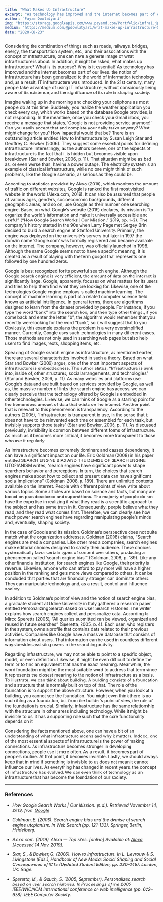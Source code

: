 ```yaml
---
title: "What Makes Up Infrastructure"
excerpt: "As technology has improved and the internet becomes part of our lives, the notion of infrastructure has been generalized to the world of information technology and, as a result, IT infrastructure was introduced."
author: "Payam Dowlatyari"
img: "https://storage.googleapis.com/www.payamd.com/Portfolio/infra1.jpeg"
medium: "https://medium.com/@pdowlatyari/what-makes-up-infrastructure-57ec3599c822"
date: "2020-08-23"
---
```


Considering the combination of things such as roads, railways, bridges, energy, the transportation system, etc., and their associations with the concept of infrastructure, one can have a general image of what infrastructure is about. In addition, it might be asked, what makes up infrastructure? What is its purpose? Why is it essential? As technology has improved and the internet becomes part of our lives, the notion of infrastructure has been generalized to the world of information technology and, as a result, IT infrastructure was introduced. In the 21st century, many people take advantage of using IT infrastructure, without consciously being aware of its existence, and the significance of its role in shaping society.

Imagine waking up in the morning and checking your cellphone as most people do at this time. Suddenly, you realize the weather application you check every day, which works based on the database Google provides, is not responding. In the meantime, once you check your Gmail inbox, you receive a message that states, ‘Google is not providing service anymore!’ Can you easily accept that and complete your daily tasks anyway? What might change for you? How impactful would that be? There is an outstanding article entitled How to Infrastructure by Susan Leigh Star and Geoffrey C. Bowker (2006). They suggest some essential points for defining infrastructure. Interestingly, as the authors believe, one of the aspects of infrastructure is the fact that it is hidden but becomes visible upon breakdown (Star and Bowker, 2006, p. 11). That situation might be as bad as, or even worse than, having a power outage. The electricity system is an example of classical infrastructure, while no one might think of such problems, like the Google scenario, as serious as they could be.

According to statistics provided by Alexa (2019), which monitors the amount of traffic on different websites, Google is ranked the first most visited website in the world (Alexa.com, 2019). It can also be assumed that people of various ages, genders, socioeconomic backgrounds, different geographic areas, and so on, use Google as their number one searching engine. Based on what Google’s website (2019) declares, its mission is “to organize the world’s information and make it universally accessible and useful” (“How Google Search Works | Our Mission,” 2019, pp. 1–3). The company’s history started in the 90s when Larry Page met Sergey Brin decided to build a search engine at Stanford University. Primarily, the engine was deployed on the university’s servers but later in 1997 the domain name ‘Google.com’ was formally registered and became available on the internet. The company, however, was officially launched in 1998. Although the name Google seems not to have a specific meaning, it is created as a result of playing with the term googol that represents one followed by one hundred zeros.

Google is best recognized for its powerful search engine. Although the Google search engine is very efficient, the amount of data on the internet is significantly large. Google, apparently, focuses on what matters for its users and tries to help them find what they are looking for. Likewise, one of the technologies Google engine employs is called machine learning. The concept of machine learning is part of a related computer science field known as artificial intelligence. In general terms, there are algorithms designed to learn from the dataset provided by people. For instance, if you type the word “bank” into the search box, and then type other things., if you come back and enter the letter “b”, the algorithm would remember that you recently were looking for the word “bank”, so it will suggest that to you. Obviously, this example explains the problem in a very oversimplified manner. Currently, Google uses such technologies in many different cases. Those methods are not only used in searching web pages but also help users to find images, texts, shopping items, etc.

Speaking of Google search engine as infrastructure, as mentioned earlier, there are several characteristics involved in such a theory. Based on what Star and Bowker (2006) argue, one of the most important aspects of infrastructure is embeddedness. The author states, “Infrastructure is sunk into, inside of, other structures, social arrangements, and technologies” (Star and Bowker, 2006, p. 11). As many websites and platforms use Google’s data and are built based on services provided by Google, as well as, the massive number of links the search engine has access, we can clearly perceive that the technology offered by Google is embedded in other technologies. Likewise, we can think of Google as a starting point for the tremendous amount of data that exists on the internet. Another point that is relevant to this phenomenon is transparency. According to the authors (2006), “Infrastructure is transparent to use, in the sense that it does not have to be reinvented each time or assembled for each task, but invisibly supports those tasks” (Star and Bowker, 2006, p. 11). As discussed previously, invisibility is common between different forms of infrastructure. As much as it becomes more critical, it becomes more transparent to those who use it regularly.

As infrastructure becomes extremely dominant and causes dependency, it can have a significant impact on our life. Eric Goldman (2008) in his paper entitled SEARCH ENGINE BIAS AND THE DEMISE OF SEARCH ENGINE UTOPIANISM writes, “search engines have significant power to shape searchers behavior and perceptions. In turn, the choices that search engines make about how to collect and present data can have significant social implications” (Goldman, 2008, p. 189). There are unlimited contents available on the internet. People with different points of view write about various topics. Some articles are based on science and facts, but many are based on pseudoscience and superstitions. The majority of people do not have the expertise in realizing if what they read is a scientific approach to the subject and has some truth in it. Consequently, people believe what they read, and they read what comes first. Therefore, we can clearly see how much power search engines have regarding manipulating people’s minds and, eventually, shaping society.

In the case of Google and its mission, Goldman’s perspective does not quite match what the organization addresses. Goldman (2008) claims, “Search engines are media companies. Like other media companies, search engines make editorial choices designed to satisfy their audience. These choices systematically favor certain types of content over others, producing a phenomenon called ‘search engine bias’” (Goldman, 2008, p. 189). Like any other financial institution, for search engines like Google, their priority is revenue. Likewise, anyone who can afford to pay more will have a higher position in the ranking and gets more views compared to others. It can be concluded that parties that are financially stronger can dominate others. They can manipulate technology and, as a result, control and influence society.

In addition to Goldman’s point of view and the notion of search engine bias, a graduate student at Udine University in Italy gathered a research paper entitled Personalizing Search Based on User Search Histories. The writer explains how search engines collect and personalize data. According to Mirco Speretta (2005), “All queries submitted can be viewed, organized and reused in future searches” (Speretta, 2005, p. 4). Each user, who registers in the system, owns a profile that contains data related to their previous activities. Companies like Google have a massive database that consists of information about users. That information can be used in countless different ways besides assisting users in the searching activity.

Regarding infrastructure, we may not be able to point to a specific object, model, or even definition. Likewise, it might be even difficult to define the term or to find an equivalent that has the exact meaning. Meanwhile, the word foundation might be the most suitable word to address that term since it represents the closest meaning to the notion of infrastructure as a basis. To illustrate, we can think about building. A building consists of a foundation and a structure that is normally built on top of that. The role of the foundation is to support the above structure. However, when you look at a building, you cannot see the foundation. You might even think there is no such thing as a foundation, but from the builder’s point of view, the role of the foundation is crucial. Similarly, infrastructure has the same relationship with the structure in other areas including technology. While it might be invisible to us, it has a supporting role such that the core functionality depends on it.

Considering the facts mentioned above, one can have a bit of an understanding of what infrastructure means and why it matters. Indeed, one of the most essential aspects of infrastructure is the power of making connections. As infrastructure becomes stronger in developing connections, people use it more often. As a result, it becomes part of people’s routine. At that point, it becomes invisible. Lastly, we should always keep that in mind if something is invisible to us does not mean it cannot influence our lives. As everything has changed in recent years, the concept of infrastructure has evolved. We can even think of technology as an infrastructure that has become the foundation of our society.

---

### References

- _How Google Search Works | Our Mission. (n.d.). Retrieved November 14, 2019, from [Google](https://www.google.com/search/howsearchworks/mission/)_

- _Goldman, E. (2008). Search engine bias and the demise of search engine utopianism. In Web Search (pp. 121–133). Springer, Berlin, Heidelberg._

- _Alexa.com. (2019). Alexa — Top sites. [online] Available at: [Alexa](https://www.alexa.com/topsites) [Accessed 14 Nov. 2019]._

- _Star, S., & Bowker, G. (2006). How to infrastructure. In L. Lievrouw & S. Livingstone (Eds.), Handbook of New Media: Social Shaping and Social Consequences of ICTs (Updated Student Edition, pp. 230–245). London, UK: Sage._

- _Speretta, M., & Gauch, S. (2005, September). Personalized search based on user search histories. In Proceedings of the 2005 IEEE/WIC/ACM international conference on web intelligence (pp. 622–628). IEEE Computer Society._
